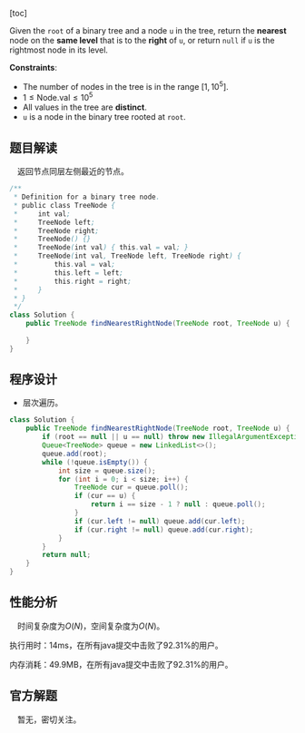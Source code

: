 [toc]

Given the `root` of a binary tree and a node `u` in the tree, return the **nearest** node on the **same level** that is to the **right** of `u`, or return `null` if `u` is the rightmost node in its level.



**Constraints**:

* The number of nodes in the tree is in the range $[1, 10^5]$.
* $1 \le \text{Node.val} \le 10^5$
* All values in the tree are **distinct**.
* `u` is a node in the binary tree rooted at `root`.



## 题目解读

&emsp;返回节点同层左侧最近的节点。

```java
/**
 * Definition for a binary tree node.
 * public class TreeNode {
 *     int val;
 *     TreeNode left;
 *     TreeNode right;
 *     TreeNode() {}
 *     TreeNode(int val) { this.val = val; }
 *     TreeNode(int val, TreeNode left, TreeNode right) {
 *         this.val = val;
 *         this.left = left;
 *         this.right = right;
 *     }
 * }
 */
class Solution {
    public TreeNode findNearestRightNode(TreeNode root, TreeNode u) {
        
    }
}
```

## 程序设计

* 层次遍历。

```java
class Solution {
    public TreeNode findNearestRightNode(TreeNode root, TreeNode u) {
        if (root == null || u == null) throw new IllegalArgumentException("invalid param");
        Queue<TreeNode> queue = new LinkedList<>();
        queue.add(root);
        while (!queue.isEmpty()) {
            int size = queue.size();
            for (int i = 0; i < size; i++) {
                TreeNode cur = queue.poll();
                if (cur == u) {
                    return i == size - 1 ? null : queue.poll();
                }
                if (cur.left != null) queue.add(cur.left);
                if (cur.right != null) queue.add(cur.right);
            }
        }
        return null;
    }
}
```

## 性能分析

&emsp;时间复杂度为$O(N)$，空间复杂度为$O(N)$。

执行用时：14ms，在所有java提交中击败了92.31%的用户。

内存消耗：49.9MB，在所有java提交中击败了92.31%的用户。

## 官方解题

&emsp;暂无，密切关注。